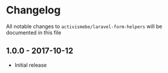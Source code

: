 # Changelog

All notable changes to `activismebe/laravel-form-helpers` will be documented in this file

## 1.0.0 - 2017-10-12

- Initial release